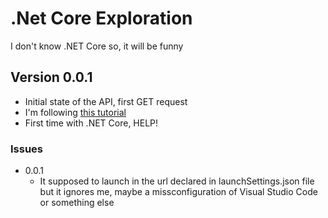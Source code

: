 # .Net Core Exploration
 I don't know .NET Core so, it will be funny

## Version 0.0.1

- Initial state of the API, first GET request
- I'm following [this tutorial](https://docs.microsoft.com/es-es/aspnet/core/tutorials/first-web-api?view=aspnetcore-3.1&tabs=visual-studio-code#overview)
- First time with .NET Core, HELP!

### Issues
- 0.0.1
    - It supposed to launch in the url declared in launchSettings.json file but
    it ignores me, maybe a missconfiguration of Visual Studio Code or something
    else